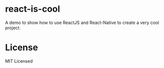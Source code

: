 # react-is-cool
A demo to show how to use ReactJS and React-Native to create a very cool project.

# License
MIT Licensed
